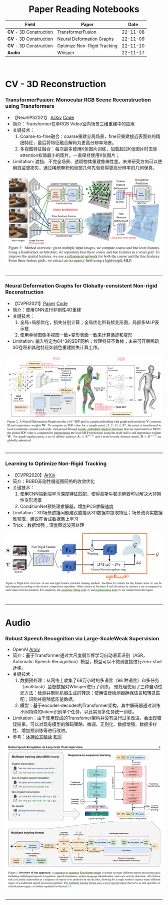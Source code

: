 <h1 align="center">Paper Reading Notebooks </h1>

| Field | Paper | Date |
|--|-----|--|
| **CV** - 3D Construction | TransformerFusion |  22-11-08  |
| **CV** - 3D Construction | Neural Deformation Graphs |  22-11-09  |
| **CV** - 3D Construction | Optimize Non-Rigid Tracking |  22-11-10  |
| **Audio** | Whisper |  22-11-17  |

<br>

# CV - 3D Reconstruction

<h3>TransformerFusion: Monocular RGB Scene Reconstruction using Transformers</h3>

- 【NeurlIPS2021】 [ArXiv](https://arxiv.org/abs/2107.02191)  [Code](https://github.com/AljazBozic/TransformerFusion)
- 简介：Transformer在单RGB Video室内场景三维重建中的应用
- 关键技术：
  1. Coarse-to-fine融合：coarse重建全局场景，fine只重建接近表面处的精细特征，最后将特征融合解码为更高分辨率场景。
  2. 多视图特征融合：每次最多使用K张图片训练，加载超过K张图片时去除attention权值最小的图片，一直保持使用K张图片； 
- Limitation: 遮挡、不完全场景、透明物体重建鲁棒性差。未来研究方向可以使用自监督损失，通过稀疏卷积和局部几何先验获得更高分辨率的几何保真。
  
<div align="center">
  <img src="Image/22-11-08TransformerFusion.png">
</div>
<br>

---
<h3>Neural Deformation Graphs for Globally-consistent Non-rigid Reconstruction</h3>

- 【CVPR2021】[Paper](https://aljazbozic.github.io/neural_deformation_graphs/) [Code](https://github.com/AljazBozic/NeuralGraph)
- 简介：使用GNN进行非刚性4D重建
- 关键技术：
  1. 全局+局部优化，损失分别计算；全局优化所有帧变形图，局部多MLP表示框
  2. 使用单帧图像多视图一致+变形表面一致来计算循迹和变形
- Limitation: 输入特定为64^3的SDF网格；纹理特征不鲁棒；未来可开展稀疏3D卷积和其他特征如颜色重建损失计算工作。

<div align="center">
  <img src="Image/22-11-09NDG.png">
</div>
<br>

---
<h3>Learning to Optimize Non-Rigid Tracking</h3>

- 【CVPR2020】[ArXiv](https://arxiv.org/abs/2003.12230)
- 简介：RGBD非刚性循迹图网络的收敛优化
- 关键技术：
  1. 使用CNN端到端学习深度特征匹配，使得高斯牛顿求解器可以解决大非刚性变形场景
  2. ConditionNet预处理求解器，增加PCG求解速度
- Limitation：3D场景遮挡问题建议直接从3D数据中提取特征；场景流真实数据难获取，建议在合成数据集上学习
- Trick：数据增强；深度图滤波预处理

<div align="center">
  <img src="Image/22-11-10Optim_NRT.png">
</div>
<br>

---

# Audio

<h3>Robust Speech Recognition via Large-ScaleWeak Supervision</h3>

- OpenAI [Arxiv](https://cdn.openai.com/papers/whisper.pdf)
- 简介：基于Transformer通过大尺度弱监督学习自动语音识别（ASR，Automatic Speech Recognition）模型，模型可以不微调直接进行zero-shot迁移。
- 关键技术：
  1. 数据预处理：从网络上收集了68万小时的多语言（98 种语言）和多任务（multitask）监督数据对Whisper进行了训练。
               预处理使用了三种自动过滤方法：检测并删除机器生成的转录；使用语音检测器确保语言和转录匹配；识别并删除低质量数据。
  2. 模型：基于encoder-decoder的Transformer架构，其中解码器通过训练不同特殊的token识别单个任务，以此实现多任务统一训练。
- Limitation：由于使用现成的Transfomer架构并没有进行过多改进，会出现错误结果。可以对现有模型的解码策略、微调、正则化、数据增强、数据多样性、增加预训练等进行改进。
- 参考：[沐神论文精读](https://www.bilibili.com/video/BV1VG4y1t74x/?spm_id_from=333.999.list.card_archive.click&vd_source=486265fa677326a8f53894f05277bfb9)
       [知乎](https://zhuanlan.zhihu.com/p/568173245)

<div align="center">
  <img src="Image/22-11-17Whisper.png">
</div>
<br>

---
